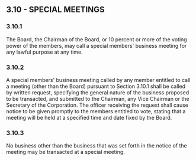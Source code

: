 ## **3.10 - SPECIAL MEETINGS**

### **3.10.1**

The Board, the Chairman of the Board, or 10 percent or more of the voting power of the members, may call a special members' business meeting for any lawful purpose at any time.

### **3.10.2**

A special members' business meeting called by any member entitled to call a meeting (other than the Board) pursuant to Section 3.10.1 shall be called by written request, specifying the general nature of the business proposed to be transacted, and submitted to the Chairman, any Vice Chairman or the Secretary of the Corporation. The officer receiving the request shall cause notice to be given promptly to the members entitled to vote, stating that a meeting will be held at a specified time and date fixed by the Board.

### **3.10.3**

No business other than the business that was set forth in the notice of the meeting may be transacted at a special meeting.
